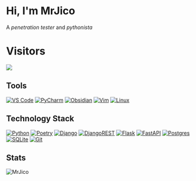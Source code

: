# Hi, I'm MrJico

A *penetration tester* and *pythonista*

# Visitors
![](https://komarev.com/ghpvc/?username=Mrjico&style=flat-square)

## Tools
[![VS Code](https://img.shields.io/badge/IDE-VSCode-%23007ACC?style=flat-square&logo=Visual-studio-code)](https://code.visualstudio.com/)
[![PyCharm](https://img.shields.io/badge/pycharm-143?style=flat-square&logo=pycharm&logoColor=black&color=black&labelColor=green)](https://www.jetbrains.com/pycharm/)
[![Obsidian](https://img.shields.io/badge/Obsidian-%23483699.svg?style=flat-square&logo=obsidian&logoColor=white)](https://obsidian.md/)
[![Vim](https://img.shields.io/badge/VIM-%2311AB00.svg?style=flat-square&logo=vim&logoColor=white)](https://www.vim.org/)
[![Linux](https://img.shields.io/badge/Linux-FCC624?style=flat-square&logo=linux&logoColor=black)](https://www.linux.org/)
## Technology Stack

[![Python](https://img.shields.io/badge/-Python-3776AB?style=flat-square&logo=python&logoColor=ffffff)](https://www.python.org/)
[![Poetry](https://img.shields.io/badge/Poetry-%233B82F6.svg?style=flat-square&logo=poetry&logoColor=0B3D8D)](https://python-poetry.org/)
[![Django](https://img.shields.io/badge/-Django-092E20?style=flat-square&logo=Django&logoColor=ffffff)](https://www.djangoproject.com/)
[![DjangoREST](https://img.shields.io/badge/DJANGO-REST-ff1709?style=flat-square&logo=django&logoColor=white&color=ff1709&labelColor=gray)](https://www.django-rest-framework.org/)
[![Flask](https://img.shields.io/badge/-Flask-000000?style=flat-square&logo=Flask&logoColor=ffffff)](https://flask.palletsprojects.com/)
[![FastAPI](https://img.shields.io/badge/FastAPI-005571?style=flat-square&logo=fastapi)](https://fastapi.tiangolo.com/)
[![Postgres](https://img.shields.io/badge/postgres-%23316192.svg?style=flat-square&logo=postgresql&logoColor=white)](https://www.postgresql.org/)
[![SQLite](https://img.shields.io/badge/sqlite-%2307405e.svg?style=flat-square&logo=sqlite&logoColor=white)](https://www.sqlite.org/)
[![Git](https://img.shields.io/badge/-Git-%23F05032?style=flat-square&logo=git&logoColor=%23ffffff)](https://git-scm.com/)

## Stats

<p><img src="https://github-readme-stats.vercel.app/api?username=MrJico&show_icons=true&theme=dracula" alt="MrJico" /></p>
